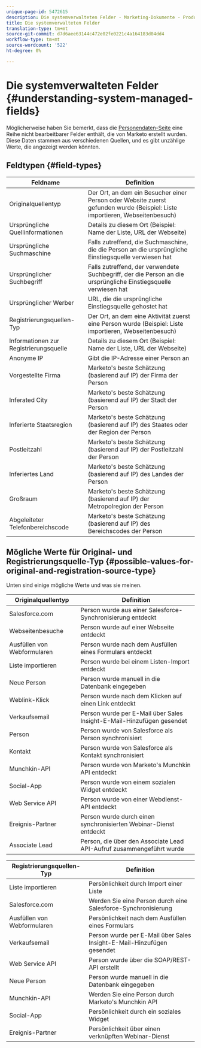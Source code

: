 ```yaml
---
unique-page-id: 5472615
description: Die systemverwalteten Felder - Marketing-Dokumente - Produktdokumentation
title: Die systemverwalteten Felder
translation-type: tm+mt
source-git-commit: d7d6aee63144c472e02fe0221c4a164183d04dd4
workflow-type: tm+mt
source-wordcount: '522'
ht-degree: 0%

---
```



# Die systemverwalteten Felder {#understanding-system-managed-fields}

Möglicherweise haben Sie bemerkt, dass die [Personendaten-Seite](../../../product-docs/core-marketo-concepts/smart-lists-and-static-lists/managing-people-in-smart-lists/using-the-person-detail-page.md) eine Reihe nicht bearbeitbarer Felder enthält, die von Marketo erstellt wurden. Diese Daten stammen aus verschiedenen Quellen, und es gibt unzählige Werte, die angezeigt werden könnten.

## Feldtypen {#field-types}

| **Feldname** | **Definition** |
|---|---|
| Originalquellentyp | Der Ort, an dem ein Besucher einer Person oder Website zuerst gefunden wurde (Beispiel: Liste importieren, Webseitenbesuch) |
| Ursprüngliche Quellinformationen | Details zu diesem Ort (Beispiel: Name der Liste, URL der Webseite) |
| Ursprüngliche Suchmaschine | Falls zutreffend, die Suchmaschine, die die Person an die ursprüngliche Einstiegsquelle verwiesen hat |
| Ursprünglicher Suchbegriff | Falls zutreffend, der verwendete Suchbegriff, der die Person an die ursprüngliche Einstiegsquelle verwiesen hat |
| Ursprünglicher Werber | URL, die die ursprüngliche Einstiegsquelle gehostet hat |
| Registrierungsquellen-Typ | Der Ort, an dem eine Aktivität zuerst eine Person wurde (Beispiel: Liste importieren, Webseitenbesuch) |
| Informationen zur Registrierungsquelle | Details zu diesem Ort (Beispiel: Name der Liste, URL der Webseite) |
| Anonyme IP | Gibt die IP-Adresse einer Person an |
| Vorgestellte Firma | Marketo&#39;s beste Schätzung (basierend auf IP) der Firma der Person |
| Inferated City | Marketo&#39;s beste Schätzung (basierend auf IP) der Stadt der Person |
| Inferierte Staatsregion | Marketo&#39;s beste Schätzung (basierend auf IP) des Staates oder der Region der Person |
| Postleitzahl | Marketo&#39;s beste Schätzung (basierend auf IP) der Postleitzahl der Person |
| Inferiertes Land | Marketo&#39;s beste Schätzung (basierend auf IP) des Landes der Person |
| Großraum | Marketo&#39;s beste Schätzung (basierend auf IP) der Metropolregion der Person |
| Abgeleiteter Telefonbereichscode | Marketo&#39;s beste Schätzung (basierend auf IP) des Bereichscodes der Person |

## Mögliche Werte für Original- und Registrierungsquelle-Typ {#possible-values-for-original-and-registration-source-type}

Unten sind einige mögliche Werte und was sie meinen.

| **Originalquellentyp** | **Definition** |
|---|---|
| Salesforce.com | Person wurde aus einer Salesforce-Synchronisierung entdeckt |
| Webseitenbesuche | Person wurde auf einer Webseite entdeckt |
| Ausfüllen von Webformularen | Person wurde nach dem Ausfüllen eines Formulars entdeckt |
| Liste importieren | Person wurde bei einem Listen-Import entdeckt |
| Neue Person | Person wurde manuell in die Datenbank eingegeben |
| Weblink-Klick | Person wurde nach dem Klicken auf einen Link entdeckt |
| Verkaufsemail | Person wurde per E-Mail über Sales Insight-E-Mail-Hinzufügen gesendet |
| Person | Person wurde von Salesforce als Person synchronisiert |
| Kontakt | Person wurde von Salesforce als Kontakt synchronisiert |
| Munchkin-API | Person wurde von Marketo&#39;s Munchkin API entdeckt |
| Social-App | Person wurde von einem sozialen Widget entdeckt |
| Web Service API | Person wurde von einer Webdienst-API entdeckt |
| Ereignis-Partner | Person wurde durch einen synchronisierten Webinar-Dienst entdeckt |
| Associate Lead | Person, die über den Associate Lead API-Aufruf zusammengeführt wurde |

| **Registrierungsquellen-Typ** | **Definition** |
|---|---|
| Liste importieren | Persönlichkeit durch Import einer Liste |
| Salesforce.com | Werden Sie eine Person durch eine Salesforce-Synchronisierung |
| Ausfüllen von Webformularen | Persönlichkeit nach dem Ausfüllen eines Formulars |
| Verkaufsemail | Person wurde per E-Mail über Sales Insight-E-Mail-Hinzufügen gesendet |
| Web Service API | Person wurde über die SOAP/REST-API erstellt |
| Neue Person | Person wurde manuell in die Datenbank eingegeben |
| Munchkin-API | Werden Sie eine Person durch Marketo&#39;s Munchkin API |
| Social-App | Persönlichkeit durch ein soziales Widget |
| Ereignis-Partner | Persönlichkeit über einen verknüpften Webinar-Dienst |


